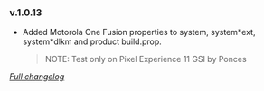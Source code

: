 ### v.1.0.13

- Added Motorola One Fusion properties to system, system\*ext, system\*dlkm and product build.prop.
  > NOTE: Test only on Pixel Experience 11 GSI by Ponces

[_Full changelog_](https://github.com/Syoker/moto-onefusion-overlay/compare/v1.0.12...v1.0.13)
